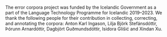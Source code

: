 The error corpora project was funded by the Icelandic Government as a part of the Language Technology Programme for Icelandic 2019–2023. We thank the following people for their contribution in collecting, correcting, and annotating the corpora: Anton Karl Ingason, Lilja Björk Stefánsdóttir, Þórunn Arnardóttir, Dagbjört Guðmundsdóttir, Isidora Glišić and Xindan Xu.
